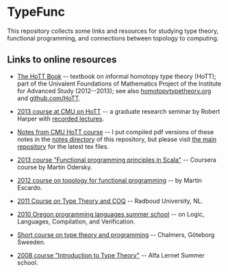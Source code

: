 TypeFunc
========
This repository collects some links and resources for studying type theory, functional programming, and connections between topology to computing.

Links to online resources
-------------------------
+ [The HoTT Book][] -- textbook on informal homotopy type theory (HoTT); 
  part of the Univalent Foundations of Mathematics Project of the Institute for Advanced Study (2012--2013); 
  see also [homotopytypetheory.org](http://homotopytypetheory.org/) and [github.com/HoTT](https://github.com/HoTT/book).

+ [2013 course at CMU on HoTT][] -- a graduate research seminar by Robert Harper with [recorded lectures][].  

+ [Notes from CMU HoTT course][] -- I put compiled pdf versions of these notes in the [notes directory][] 
  of this repository, but please visit [the main repository][] for the latest tex files.

+ [2013 course "Functional programming principles in Scala"][] -- Coursera course by Martin Odersky.

+ [2012 course on topology for functional programming][] -- by Martin Escardo.

+ [2011 Course on Type Theory and COQ][] -- Radboud University, NL.

+ [2010 Oregon programming languages summer school][] -- on Logic, Languages, Compilation, and Verification.

+ [Short course on type theory and programming][] -- Chalmers, Göteborg Sweeden.

+ [2008 course "Introduction to Type Theory"][] -- Alfa Lernet Summer school.



[The HoTT Book]: http://homotopytypetheory.org/book/
[2013 course at CMU on HoTT]: http://www.cs.cmu.edu/~rwh/courses/hott/
[recorded lectures]: http://scs.hosted.panopto.com/Panopto/Pages/Sessions/List.aspx#folderID="07756bb0-b872-4a4a-95b1-b77ad206dab3"
[2011 Course on Type Theory and COQ]: http://www.cs.ru.nl/~freek/courses/tt-2011/
[2010 Oregon Programming Languages Summer School]: http://www.cs.uoregon.edu/research/summerschool/summer10/curriculum.html
[Short course on type theory and programming]: http://www.cse.chalmers.se/~bengt/course/typetheory-oneweek.html
[2013 course "Functional programming principles in Scala"]: https://www.coursera.org/course/progfun
[2012 course on topology for functional programming]: http://www.cs.bham.ac.uk/~mhe/.talks/EWSCS2012/
[2008 course "Introduction to Type Theory"]: http://www.cs.ru.nl/~herman/Uruguay2008SummerSchool.html
[Notes from CMU HoTT course]: https://github.com/favonia/hott-notes
[notes directory]: https://github.com/williamdemeo/TypeFunc/tree/master/notes
[the main repository]: https://github.com/favonia/hott-notes
